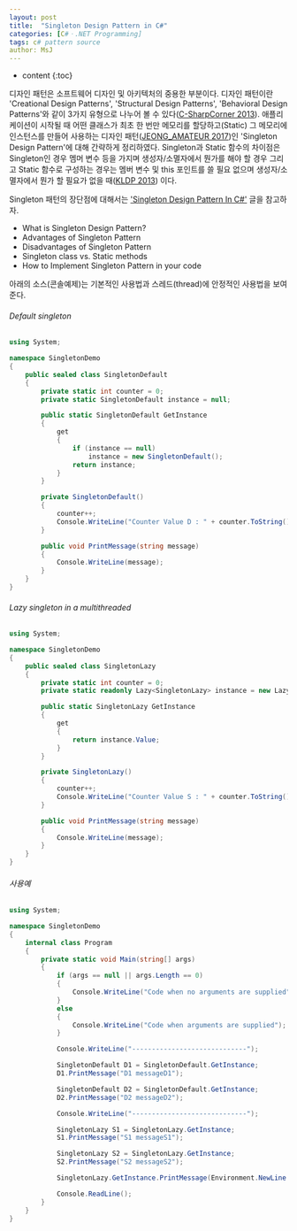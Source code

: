```yaml
---
layout: post
title:  "Singleton Design Pattern in C#"
categories: [C#ㆍ.NET Programming]
tags: c# pattern source
author: MsJ
---
```


* content
{:toc}

디자인 패턴은 소프트웨어 디자인 및 아키텍처의 중용한 부분이다. 디자인 패턴이란 'Creational Design Patterns', 'Structural Design Patterns', 'Behavioral Design Patterns'와 같이 3가지 유형으로 나누어 볼 수 있다([C-SharpCorner 2013](https://www.c-sharpcorner.com/blogs/design-patterns-in-c-sharp1)). 애플리케이션이 시작될 때 어떤 클래스가 최초 한 번만 메모리를 할당하고(Static) 그 메모리에 인스턴스를 만들어 사용하는 디자인 패턴([JEONG_AMATEUR 2017](https://jeong-pro.tistory.com/86))인 'Singleton Design Pattern'에 대해 간략하게 정리하였다. Singleton과 Static 함수의 차이점은 Singleton인 경우 멤머 변수 등을 가지며 생성자/소멸자에서 뭔가를 해야 할 경우 그리고 Static 함수로 구성하는 경우는 멤버 변수 및 this 포인트를 쓸 필요 없으며 생성자/소멸자에서 뭔가 할 필요가 없을 때([KLDP 2013](https://kldp.org/node/136971)) 이다.

Singleton 패턴의 장단점에 대해서는 ['Singleton Design Pattern In C#'](https://www.c-sharpcorner.com/UploadFile/8911c4/singleton-design-pattern-in-C-Sharp/) 글을 참고하자.

* What is Singleton Design Pattern?
* Advantages of Singleton Pattern
* Disadvantages of Singleton Pattern
* Singleton class vs. Static methods
* How to Implement Singleton Pattern in your code

아래의 소스(콘솔예제)는 기본적인 사용법과 스레드(thread)에 안정적인 사용법을 보여준다.





###### Default singleton

```cs
using System;

namespace SingletonDemo
{
    public sealed class SingletonDefault
    {
        private static int counter = 0;
        private static SingletonDefault instance = null;

        public static SingletonDefault GetInstance
        {
            get
            {
                if (instance == null)
                    instance = new SingletonDefault();
                return instance;
            }
        }

        private SingletonDefault()
        {
            counter++;
            Console.WriteLine("Counter Value D : " + counter.ToString());
        }

        public void PrintMessage(string message)
        {
            Console.WriteLine(message);
        }
    }
}
```

###### Lazy singleton in a multithreaded

```cs
using System;

namespace SingletonDemo
{
    public sealed class SingletonLazy
    {
        private static int counter = 0;
        private static readonly Lazy<SingletonLazy> instance = new Lazy<SingletonLazy>(() => new SingletonLazy());

        public static SingletonLazy GetInstance
        {
            get
            {
                return instance.Value;
            }
        }

        private SingletonLazy()
        {
            counter++;
            Console.WriteLine("Counter Value S : " + counter.ToString());
        }

        public void PrintMessage(string message)
        {
            Console.WriteLine(message);
        }
    }
}
```

###### 사용예

```cs
using System;

namespace SingletonDemo
{
    internal class Program
    {
        private static void Main(string[] args)
        {
            if (args == null || args.Length == 0)
            {
                Console.WriteLine("Code when no arguments are supplied");
            }
            else
            {
                Console.WriteLine("Code when arguments are supplied");
            }

            Console.WriteLine("-----------------------------");

            SingletonDefault D1 = SingletonDefault.GetInstance;
            D1.PrintMessage("D1 messageD1");

            SingletonDefault D2 = SingletonDefault.GetInstance;
            D2.PrintMessage("D2 messageD2");

            Console.WriteLine("-----------------------------");

            SingletonLazy S1 = SingletonLazy.GetInstance;
            S1.PrintMessage("S1 messageS1");

            SingletonLazy S2 = SingletonLazy.GetInstance;
            S2.PrintMessage("S2 messageS2");

            SingletonLazy.GetInstance.PrintMessage(Environment.NewLine + "Test...End...");

            Console.ReadLine();
        }
    }
}
```
